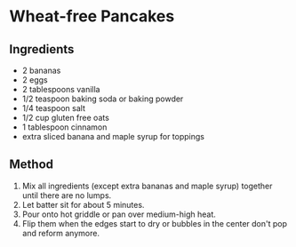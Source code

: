 # Wheat-free Pancakes

## Ingredients

- 2 bananas
- 2 eggs
- 2 tablespoons vanilla
- 1/2 teaspoon baking soda or baking powder
- 1/4 teaspoon salt
- 1/2 cup gluten free oats
- 1 tablespoon cinnamon
- extra sliced banana and maple syrup for toppings

## Method

1. Mix all ingredients (except extra bananas and maple syrup) together until there are no lumps.
1. Let batter sit for about 5 minutes.
1. Pour onto hot griddle or pan over medium-high heat.
1. Flip them when the edges start to dry or bubbles in the center don't pop and reform anymore.
